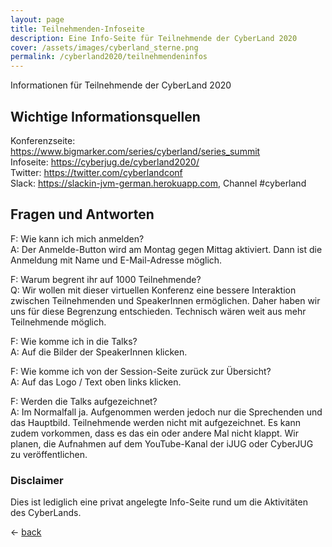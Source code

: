 ```yaml
---
layout: page
title: Teilnehmenden-Infoseite
description: Eine Info-Seite für Teilnehmende der CyberLand 2020
cover: /assets/images/cyberland_sterne.png
permalink: /cyberland2020/teilnehmendeninfos
---
```


Informationen für Teilnehmende der CyberLand 2020

## Wichtige Informationsquellen

Konferenzseite: <https://www.bigmarker.com/series/cyberland/series_summit>  
Infoseite: <https://cyberjug.de/cyberland2020/>  
Twitter: <https://twitter.com/cyberlandconf>  
Slack: <https://slackin-jvm-german.herokuapp.com>, Channel #cyberland  

## Fragen und Antworten

F: Wie kann ich mich anmelden?  
A: Der Anmelde-Button wird am Montag gegen Mittag aktiviert. Dann ist die Anmeldung mit Name und E-Mail-Adresse möglich.

F: Warum begrent ihr auf 1000 Teilnehmende?  
Q: Wir wollen mit dieser virtuellen Konferenz eine bessere Interaktion zwischen Teilnehmenden und SpeakerInnen ermöglichen. Daher haben wir uns für diese Begrenzung entschieden. Technisch wären weit aus mehr Teilnehmende möglich.

F: Wie komme ich in die Talks?  
A: Auf die Bilder der SpeakerInnen klicken.

F: Wie komme ich von der Session-Seite zurück zur Übersicht?  
A: Auf das Logo / Text oben links klicken.

F: Werden die Talks aufgezeichnet?  
A: Im Normalfall ja. Aufgenommen werden jedoch nur die Sprechenden und das Hauptbild. Teilnehmende werden nicht mit aufgezeichnet. Es kann zudem vorkommen, dass es das ein oder andere Mal nicht klappt. Wir planen, die Aufnahmen auf dem YouTube-Kanal der iJUG oder CyberJUG zu veröffentlichen.

### Disclaimer

Dies ist lediglich eine privat angelegte Info-Seite rund um die Aktivitäten des CyberLands.

&lt;- [back](./)